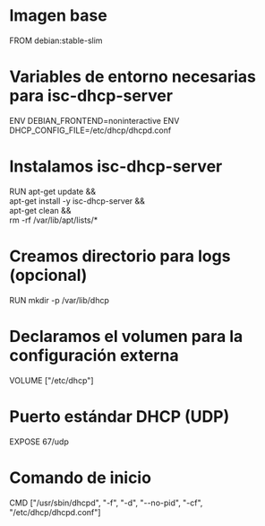 # Imagen base
FROM debian:stable-slim

# Variables de entorno necesarias para isc-dhcp-server
ENV DEBIAN_FRONTEND=noninteractive
ENV DHCP_CONFIG_FILE=/etc/dhcp/dhcpd.conf

# Instalamos isc-dhcp-server
RUN apt-get update && \
    apt-get install -y isc-dhcp-server && \
    apt-get clean && \
    rm -rf /var/lib/apt/lists/*

# Creamos directorio para logs (opcional)
RUN mkdir -p /var/lib/dhcp

# Declaramos el volumen para la configuración externa
VOLUME ["/etc/dhcp"]

# Puerto estándar DHCP (UDP)
EXPOSE 67/udp

# Comando de inicio
CMD ["/usr/sbin/dhcpd", "-f", "-d", "--no-pid", "-cf", "/etc/dhcp/dhcpd.conf"]
